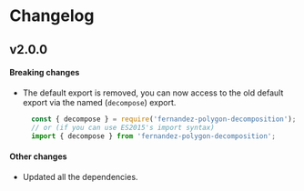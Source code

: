 # Changelog

## v2.0.0

#### Breaking changes

- The default export is removed, you can now access to the old default export via the named (`decompose`) export.
  ```javascript
    const { decompose } = require('fernandez-polygon-decomposition');
    // or (if you can use ES2015's import syntax)
    import { decompose } from 'fernandez-polygon-decomposition';
  ```
#### Other changes

- Updated all the dependencies.